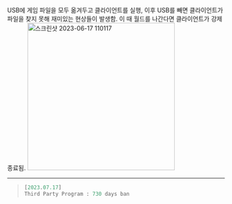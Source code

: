 USB에 게임 파일을 모두 옮겨두고 클라이언트를 실행, 이후 USB를 빼면 클라이언트가 파일을 찾지 못해 재미있는 현상들이 발생함. 이 때 월드를 나간다면 클라이언트가 강제 종료됨.
<img width="341" alt="스크린샷 2023-06-17 110117" src="https://github.com/CharmStrange/Snippet/assets/105769152/fb08f9a3-0254-47ec-ae8e-8ac0eb568d2c">

---
>``` lisp
>[2023.07.17]
>Third Party Program : 730 days ban
>```
